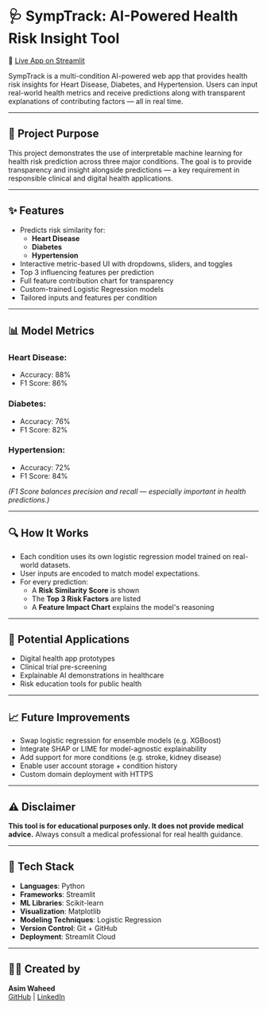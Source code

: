 # 🩺 SympTrack: AI-Powered Health Risk Insight Tool

🚀 [Live App on Streamlit](https://symptrack.streamlit.app/)

SympTrack is a multi-condition AI-powered web app that provides health risk insights for Heart Disease, Diabetes, and Hypertension. Users can input real-world health metrics and receive predictions along with transparent explanations of contributing factors — all in real time.

---

## 🎯 Project Purpose

This project demonstrates the use of interpretable machine learning for health risk prediction across three major conditions. The goal is to provide transparency and insight alongside predictions — a key requirement in responsible clinical and digital health applications.

---

## ✨ Features

- Predicts risk similarity for:
  - **Heart Disease**
  - **Diabetes**
  - **Hypertension**
- Interactive metric-based UI with dropdowns, sliders, and toggles
- Top 3 influencing features per prediction
- Full feature contribution chart for transparency
- Custom-trained Logistic Regression models
- Tailored inputs and features per condition

---

## 📊 Model Metrics

### Heart Disease:
- Accuracy: 88%
- F1 Score: 86%

### Diabetes:
- Accuracy: 76%
- F1 Score: 82%

### Hypertension:
- Accuracy: 72%
- F1 Score: 84%

*(F1 Score balances precision and recall — especially important in health predictions.)*

---

## 🔍 How It Works

- Each condition uses its own logistic regression model trained on real-world datasets.
- User inputs are encoded to match model expectations.
- For every prediction:
  - A **Risk Similarity Score** is shown
  - The **Top 3 Risk Factors** are listed
  - A **Feature Impact Chart** explains the model's reasoning

---

## 🔬 Potential Applications

- Digital health app prototypes
- Clinical trial pre-screening
- Explainable AI demonstrations in healthcare
- Risk education tools for public health

---

## 📈 Future Improvements

- Swap logistic regression for ensemble models (e.g. XGBoost)
- Integrate SHAP or LIME for model-agnostic explainability
- Add support for more conditions (e.g. stroke, kidney disease)
- Enable user account storage + condition history
- Custom domain deployment with HTTPS

---

## ⚠️ Disclaimer

**This tool is for educational purposes only. It does not provide medical advice.** Always consult a medical professional for real health guidance.

---

## 🧰 Tech Stack

- **Languages**: Python  
- **Frameworks**: Streamlit  
- **ML Libraries**: Scikit-learn  
- **Visualization**: Matplotlib  
- **Modeling Techniques**: Logistic Regression  
- **Version Control**: Git + GitHub  
- **Deployment**: Streamlit Cloud  

---

## 👨‍💻 Created by
**Asim Waheed**  
[GitHub](https://github.com/asimw4) | [LinkedIn](https://linkedin.com/in/your-link)

